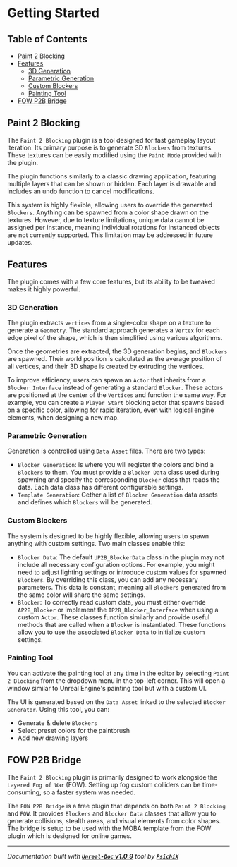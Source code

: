 # Getting Started

## Table of Contents

- [Paint 2 Blocking](#paint-2-blocking)
- [Features](#features)
  - [3D Generation](#3d-generation)
  - [Parametric Generation](#parametric-generation)
  - [Custom Blockers](#custom-blockers)
  - [Painting Tool](#painting-tool)
- [FOW P2B Bridge](#fow-p2b-bridge)

## Paint 2 Blocking

The `Paint 2 Blocking` plugin is a tool designed for fast gameplay layout iteration. Its primary purpose is to generate 3D `Blockers` from
textures. These textures can be easily modified using the `Paint Mode` provided with the plugin.  

The plugin functions similarly to a classic drawing application, featuring multiple layers that can be shown or hidden. Each layer is drawable
and includes an undo function to cancel modifications.  

This system is highly flexible, allowing users to override the generated `Blockers`. Anything can be spawned from a color shape drawn on the
textures. However, due to texture limitations, unique data cannot be assigned per instance, meaning individual rotations for instanced objects
are not currently supported. This limitation may be addressed in future updates.

## Features

The plugin comes with a few core features, but its ability to be tweaked makes it highly powerful.

### 3D Generation

The plugin extracts `vertices` from a single-color shape on a texture to generate a `Geometry`. The standard approach generates a `Vertex` for
each edge pixel of the shape, which is then simplified using various algorithms.  

Once the geometries are extracted, the 3D generation begins, and `Blockers` are spawned. Their world position is calculated as the average position
of all vertices, and their 3D shape is created by extruding the vertices.  

To improve efficiency, users can spawn an `Actor` that inherits from a `Blocker Interface` instead of generating a standard `Blocker`. These actors
are positioned at the center of the `Vertices` and function the same way. For example, you can create a `Player Start` blocking actor that spawns
based on a specific color, allowing for rapid iteration, even with logical engine elements, when designing a new map.

### Parametric Generation

Generation is controlled using `Data Asset` files. There are two types:

- `Blocker Generation`: is where you will register the colors and bind a `Blockers` to them. You must provide a `Blocker Data` class used during
spawning and specify the corresponding `Blocker` class that reads the data. Each data class has different configurable settings.
- `Template Generation`: Gether a list of `Blocker Generation` data assets and defines which `Blockers` will be generated.

### Custom Blockers

The system is designed to be highly flexible, allowing users to spawn anything with custom settings. Two main classes enable this:

- `Blocker Data`: The default `UP2B_BlockerData` class in the plugin may not include all necessary configuration options. For example, you might need
to adjust lighting settings or introduce custom values for spawned `Blockers`. By overriding this class, you can add any necessary parameters. This
data is constant, meaning all `Blockers` generated from the same color will share the same settings.
- `Blocker`: To correctly read custom data, you must either override `AP2B_Blocker` or implement the `IP2B_Blocker_Interface` when using a custom `Actor`.
These classes function similarly and provide useful methods that are called when a `Blocker` is instantiated. These functions allow you to use the
associated `Blocker Data` to initialize custom settings.

### Painting Tool

You can activate the painting tool at any time in the editor by selecting `Paint 2 Blocking` from the dropdown menu in the top-left corner. This will open
a window similar to Unreal Engine's painting tool but with a custom UI.  

The UI is generated based on the `Data Asset` linked to the selected `Blocker Generator`. Using this tool, you can:
- Generate & delete `Blockers`
- Select preset colors for the paintbrush
- Add new drawing layers  

## FOW P2B Bridge

The `Paint 2 Blocking` plugin is primarily designed to work alongside the `Layered Fog of War` (FOW). Setting up fog custom colliders can be time-consuming,
so a faster system was needed.  

The `FOW P2B Bridge` is a free plugin that depends on both `Paint 2 Blocking` and `FOW`. It provides `Blockers` and `Blocker Data` classes that allow you to
generate collisions, stealth areas, and visual elements from color shapes. The bridge is setup to be used with the MOBA template from the FOW plugin which is
designed for online games.

---
_Documentation built with [**`Unreal-Doc` v1.0.9**](https://github.com/PsichiX/unreal-doc) tool by [**`PsichiX`**](https://github.com/PsichiX)_